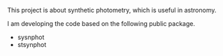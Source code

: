 This project is about synthetic photometry, which is useful in astronomy.

I am developing the code based on the following public package.
- sysnphot
- stsynphot
